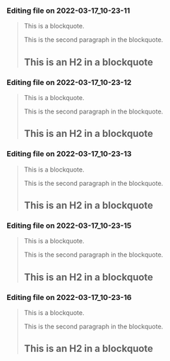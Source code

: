 

### Editing file on 2022-03-17_10-23-11

> This is a blockquote.
>
> This is the second paragraph in the blockquote.
>
> ## This is an H2 in a blockquote




### Editing file on 2022-03-17_10-23-12

> This is a blockquote.
>
> This is the second paragraph in the blockquote.
>
> ## This is an H2 in a blockquote




### Editing file on 2022-03-17_10-23-13

> This is a blockquote.
>
> This is the second paragraph in the blockquote.
>
> ## This is an H2 in a blockquote




### Editing file on 2022-03-17_10-23-15

> This is a blockquote.
>
> This is the second paragraph in the blockquote.
>
> ## This is an H2 in a blockquote




### Editing file on 2022-03-17_10-23-16

> This is a blockquote.
>
> This is the second paragraph in the blockquote.
>
> ## This is an H2 in a blockquote


